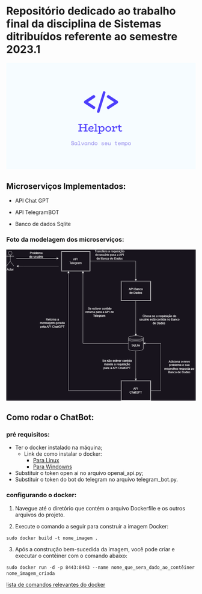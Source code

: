 #  Repositório dedicado ao trabalho final da disciplina de Sistemas ditribuídos referente ao semestre 2023.1

![Logo Helport](/Materiais/Logo_Helport.png)

## Microserviços Implementados:

* API Chat GPT

* API TelegramBOT

* Banco de dados Sqlite

### Foto da modelagem dos microserviços:

![Modelagem microserviços](/Materiais/fotoModelagem.png)

## Como rodar o  ChatBot:

### pré requisitos:
* Ter o docker instalado na máquina;
    * Link de como instalar o docker: 
        * [Para Linux](https://www.digitalocean.com/community/tutorial_collections/how-to-install-and-use-docker)
        * [Para Windowns](https://docs.docker.com/desktop/install/windows-install/r)
* Substituir o token open ai no arquivo openai_api.py;
* Substituir o token do bot do telegram no arquivo telegram_bot.py.

### configurando o docker:

1. Navegue até o diretório que contém o arquivo Dockerfile e os outros arquivos do projeto.

2. Execute o comando a seguir para construir a imagem Docker:

```
sudo docker build -t nome_imagem .
```

3. Após a construção bem-sucedida da imagem, você pode criar e executar o contêiner com o comando abaixo:

```
sudo docker run -d -p 8443:8443 --name nome_que_sera_dado_ao_contêiner nome_imagem_criada
```

[lista de comandos relevantes do docker](https://github.com/Rosialdo/helport_project/blob/master/instru%C3%A7%C3%B5es/principais_comandos_docker.md)